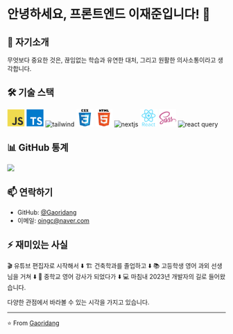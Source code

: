 # 안녕하세요, 프론트엔드 이재준입니다! 👋

## 🚀 자기소개
무엇보다 중요한 것은, 끊임없는 학습과 유연한 대처, 그리고 원활한 의사소통이라고 생각합니다.

## 🛠 기술 스택

<p align="left">
  <img src="https://raw.githubusercontent.com/devicons/devicon/master/icons/javascript/javascript-original.svg" alt="javascript" width="40" height="40"/>
  <img src="https://raw.githubusercontent.com/devicons/devicon/master/icons/typescript/typescript-original.svg" alt="typescript" width="40" height="40"/>
  <img src="https://www.vectorlogo.zone/logos/tailwindcss/tailwindcss-icon.svg" alt="tailwind" width="40" height="40"/>
  <img src="https://raw.githubusercontent.com/devicons/devicon/master/icons/css3/css3-original-wordmark.svg" alt="css3" width="40" height="40"/>
  <img src="https://raw.githubusercontent.com/devicons/devicon/master/icons/html5/html5-original-wordmark.svg" alt="html5" width="40" height="40"/>
  <img src="https://cdn.worldvectorlogo.com/logos/nextjs-2.svg" alt="nextjs" width="40" height="40"/>
  <img src="https://raw.githubusercontent.com/devicons/devicon/master/icons/react/react-original-wordmark.svg" alt="react" width="40" height="40"/>
  <img src="https://raw.githubusercontent.com/devicons/devicon/master/icons/sass/sass-original.svg" alt="sass" width="40" height="40"/>
  <img src="https://bestofjs.org/logos/react-query.svg" alt="react query" width="40" height="40"/>
</p>

## 📊 GitHub 통계

<img height="180em" src="https://github-readme-stats.vercel.app/api/top-langs/?username=Gaoridang&layout=compact&bg_color=transparent&title_color=black&text_color=black">

## 📫 연락하기

- GitHub: [@Gaoridang](https://github.com/Gaoridang)
- 이메일: oingc@naver.com

## ⚡ 재미있는 사실

🎬 유튜브 편집자로 시작해서
   ⬇️
🏗️ 건축학과를 졸업하고
   ⬇️
📚 고등학생 영어 과외 선생님을 거쳐
   ⬇️
🏫 중학교 영어 강사가 되었다가
   ⬇️
💻 마침내 2023년 개발자의 길로 들어왔습니다.

다양한 관점에서 바라볼 수 있는 시각을 가지고 있습니다.

---

⭐️ From [Gaoridang](https://github.com/Gaoridang)
